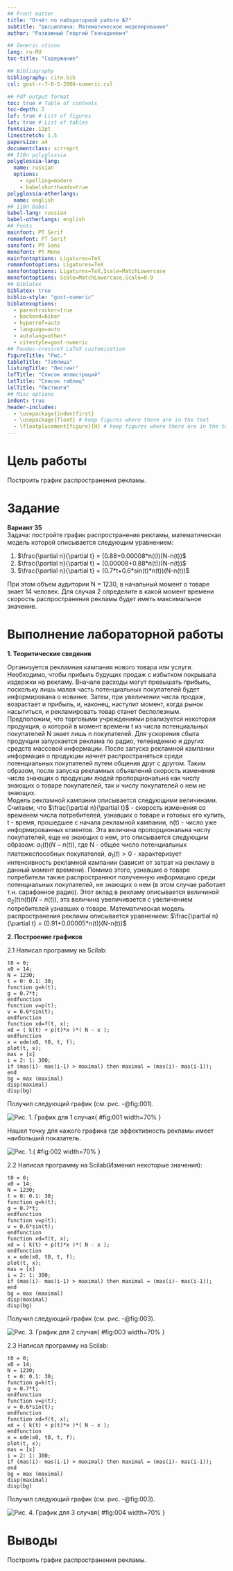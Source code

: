 ```yaml
---
## Front matter
title: "Отчёт по лабораторной работе №7"
subtitle: "дисциплина: Математическое моделирование"
author: "Разважный Георгий Геннадиевич"

## Generic otions
lang: ru-RU
toc-title: "Содержание"

## Bibliography
bibliography: cite.bib
csl: gost-r-7-0-5-2008-numeric.csl

## Pdf output format
toc: true # Table of contents
toc-depth: 2
lof: true # List of figures
lot: true # List of tables
fontsize: 12pt
linestretch: 1.5
papersize: a4
documentclass: scrreprt
## I18n polyglossia
polyglossia-lang:
  name: russian
  options:
	- spelling=modern
	- babelshorthands=true
polyglossia-otherlangs:
  name: english
## I18n babel
babel-lang: russian
babel-otherlangs: english
## Fonts
mainfont: PT Serif
romanfont: PT Serif
sansfont: PT Sans
monofont: PT Mono
mainfontoptions: Ligatures=TeX
romanfontoptions: Ligatures=TeX
sansfontoptions: Ligatures=TeX,Scale=MatchLowercase
monofontoptions: Scale=MatchLowercase,Scale=0.9
## Biblatex
biblatex: true
biblio-style: "gost-numeric"
biblatexoptions:
  - parentracker=true
  - backend=biber
  - hyperref=auto
  - language=auto
  - autolang=other*
  - citestyle=gost-numeric
## Pandoc-crossref LaTeX customization
figureTitle: "Рис."
tableTitle: "Таблица"
listingTitle: "Листинг"
lofTitle: "Список иллюстраций"
lotTitle: "Список таблиц"
lolTitle: "Листинги"
## Misc options
indent: true
header-includes:
  - \usepackage{indentfirst}
  - \usepackage{float} # keep figures where there are in the text
  - \floatplacement{figure}{H} # keep figures where there are in the text
---
```


# Цель работы

Построить график распространения рекламы.

# Задание

**Вариант 35**  
  Задача: постройте график распространения рекламы, математическая модель которой описывается
следующим уравнением:  
  1. $\frac{\partial n}{\partial t} = (0.88+0.00008*n(t))(N-n(t))$  
  2. $\frac{\partial n}{\partial t} = (0.00008+0.88*n(t))(N-n(t))$  
  3. $\frac{\partial n}{\partial t} = (0.7*t+0.6*sin(t)*n(t))(N-n(t))$  
  
  При этом объем аудитории N = 1230, в начальный момент о товаре знает 14 человек. Для
случая 2 определите в какой момент времени скорость распространения рекламы будет
иметь максимальное значение.

# Выполнение лабораторной работы

**1. Теоритические сведения**

Организуется рекламная кампания нового товара или услуги. Необходимо,
чтобы прибыль будущих продаж с избытком покрывала издержки на рекламу.
Вначале расходы могут превышать прибыль, поскольку лишь малая часть
потенциальных покупателей будет информирована о новинке. Затем, при
увеличении числа продаж, возрастает и прибыль, и, наконец, наступит момент,
когда рынок насытиться, и рекламировать товар станет бесполезным.  
  Предположим, что торговыми учреждениями реализуется некоторая
продукция, о которой в момент времени t из числа потенциальных покупателей N
знает лишь n покупателей. Для ускорения сбыта продукции запускается реклама
по радио, телевидению и других средств массовой информации. После запуска
рекламной кампании информация о продукции начнет распространяться среди
потенциальных покупателей путем общения друг с другом. Таким образом, после
запуска рекламных объявлений скорость изменения числа знающих о продукции
людей пропорциональна как числу знающих о товаре покупателей, так и числу
покупателей о нем не знающих.  
  Модель рекламной кампании описывается следующими величинами.
Считаем, что $\frac{\partial n}{\partial t}$ - скорость изменения со временем числа потребителей,
узнавших о товаре и готовых его купить, t - время, прошедшее с начала рекламной
кампании, n(t) - число уже информированных клиентов. Эта величина
пропорциональна числу покупателей, еще не знающих о нем, это описывается
следующим образом: $a_{1}(t)(N-n(t))$, где N - общее число потенциальных
платежеспособных покупателей, $a_{1}(t)>0$ - характеризует интенсивность
рекламной кампании (зависит от затрат на рекламу в данный момент времени).
Помимо этого, узнавшие о товаре потребители также распространяют полученную
информацию среди потенциальных покупателей, не знающих о нем (в этом случае
работает т.н. сарафанное радио). Этот вклад в рекламу описывается величиной
$a_{2}(t)n(t)(N-n(t))$, эта величина увеличивается с увеличением потребителей
узнавших о товаре. Математическая модель распространения рекламы описывается
уравнением: $\frac{\partial n}{\partial t} = (0.91+0.00005*n(t))(N-n(t))$ 

**2. Построение графиков**

2.1 Написал программу на Scilab:
```
t0 = 0;
x0 = 14;
N = 1230;
t = 0: 0.1: 30;
function g=k(t);
g = 0.7*t;
endfunction
function v=p(t);
v = 0.6*sin(t);
endfunction
function xd=f(t, x);
xd = ( k(t) + p(t)*x )*( N - x );
endfunction
x = ode(x0, t0, t, f);
plot(t, x);
mas = [x]
i = 2: 1: 300;
if (mas(i)- mas(i-1) > maximal) then maximal = (mas(i)- mas(i-1));
end
bg = max (maximal)
disp(maximal)
disp(bg)

```
Получил следующий график (см. рис. -@fig:001).

![Рис. 1. График для 1 случая](image/1.JPG){ #fig:001 width=70% }  

Нашел точку для кажого графика где 
эффективность рекламы имеет наибольший показатель.

![Рис. 1.](image/2.JPG){ #fig:002 width=70% }  

2.2 Написал программу на Scilab(Изменил некоторые значения):
```
t0 = 0;
x0 = 14;
N = 1230;
t = 0: 0.1: 30;
function g=k(t);
g = 0.7*t;
endfunction
function v=p(t);
v = 0.6*sin(t);
endfunction
function xd=f(t, x);
xd = ( k(t) + p(t)*x )*( N - x );
endfunction
x = ode(x0, t0, t, f);
plot(t, x);
mas = [x]
i = 2: 1: 300;
if (mas(i)- mas(i-1) > maximal) then maximal = (mas(i)- mas(i-1));
end
bg = max (maximal)
disp(maximal)
disp(bg)

```
Получил следующий график (см. рис. -@fig:003).

![Рис. 3. График для 2 случая](image/3.JPG){ #fig:003 width=70% }

2.3 Написал программу на Scilab:
```
t0 = 0;
x0 = 14;
N = 1230;
t = 0: 0.1: 30;
function g=k(t);
g = 0.7*t;
endfunction
function v=p(t);
v = 0.6*sin(t);
endfunction
function xd=f(t, x);
xd = ( k(t) + p(t)*x )*( N - x );
endfunction
x = ode(x0, t0, t, f);
plot(t, x);
mas = [x]
i = 2: 1: 300;
if (mas(i)- mas(i-1) > maximal) then maximal = (mas(i)- mas(i-1));
end
bg = max (maximal)
disp(maximal)
disp(bg)

```
Получил следующий график (см. рис. -@fig:003).

![Рис. 4. График для 3 случая](image/4.JPG){ #fig:004 width=70% }  

# Выводы

Построить график распространения рекламы.